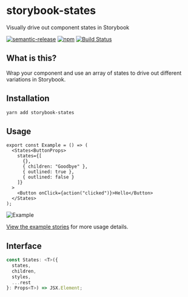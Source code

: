 # storybook-states

Visually drive out component states in Storybook

[![semantic-release](https://img.shields.io/badge/%20%20%F0%9F%93%A6%F0%9F%9A%80-semantic--release-e10079.svg)](https://github.com/semantic-release/semantic-release) [![npm](https://img.shields.io/npm/v/storybook-states)](https://www.npmjs.com/package/storybook-states) [![Build Status](https://travis-ci.org/dzucconi/storybook-states.svg?branch=master)](https://travis-ci.org/dzucconi/storybook-states)

## What is this?

Wrap your component and use an array of states to drive out different variations in Storybook.

## Installation

```bash
yarn add storybook-states
```

## Usage

```tsx
export const Example = () => (
  <States<ButtonProps>
    states={[
      {},
      { children: "Goodbye" },
      { outlined: true },
      { outlined: false }
    ]}
  >
    <Button onClick={action("clicked")}>Hello</Button>
  </States>
);
```

![Example](http://static.damonzucconi.com/_capture/15NictAbjHIX.png)

[View the example stories](https://github.com/dzucconi/storybook-states/blob/master/stories/States.stories.tsx) for more usage details.

## Interface

```typescript
const States: <T>({
  states,
  children,
  styles,
  ...rest
}: Props<T>) => JSX.Element;
```
